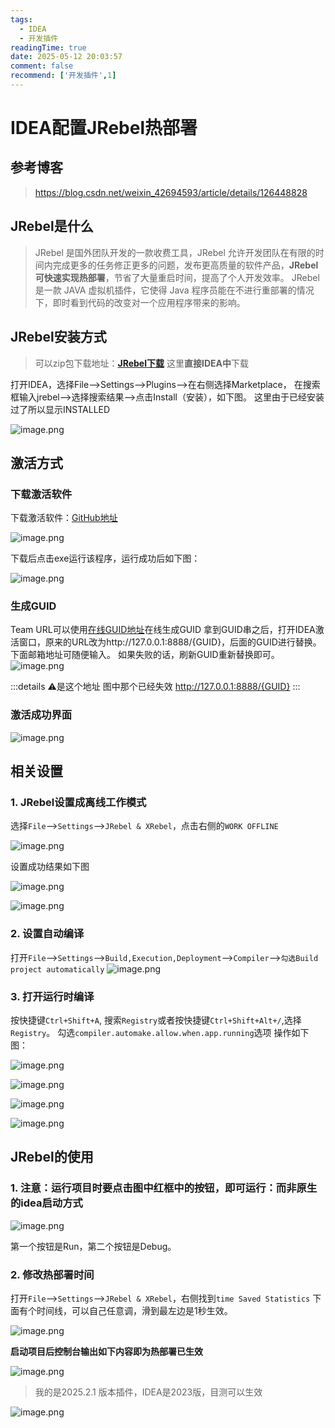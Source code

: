 ```yaml
---
tags:
  - IDEA
  - 开发插件
readingTime: true
date: 2025-05-12 20:03:57
comment: false
recommend: ['开发插件',1]
---
```

# IDEA配置JRebel热部署

## 参考博客

>https://blog.csdn.net/weixin_42694593/article/details/126448828


## JRebel是什么

>JRebel 是国外团队开发的一款收费工具，JRebel 允许开发团队在有限的时间内完成更多的任务修正更多的问题，发布更高质量的软件产品，**JRebel 可快速实现热部署**，节省了大量重启时间，提高了个人开发效率。
JRebel 是一款 JAVA 虚拟机插件，它使得 Java 程序员能在不进行重部署的情况下，即时看到代码的改变对一个应用程序带来的影响。

## JRebel安装方式

> 可以zip包下载地址：[**JRebel下载**](https://plugins.jetbrains.com/plugin/4441-jrebel-and-xrebel/versions)
> 这里**直接IDEA中**下载


打开IDEA，选择File—>Settings—>Plugins—>在右侧选择Marketplace，
在搜索框输入jrebel—>选择搜索结果—>点击Install（安装），如下图。
这里由于已经安装过了所以显示INSTALLED


![image.png](https://imgsbo.oss-cn-shanghai.aliyuncs.com/undefined20250512193937471.png)

## 激活方式

### 下载激活软件

下载激活软件：[GitHub地址](https://github.com/ilanyu/ReverseProxy/releases)

![image.png](https://imgsbo.oss-cn-shanghai.aliyuncs.com/undefined20250512194154342.png)

下载后点击exe运行该程序，运行成功后如下图：

![image.png](https://imgsbo.oss-cn-shanghai.aliyuncs.com/undefined20250512194208832.png)

### 生成GUID

Team URL可以使用[在线GUID地址](https://www.guidgen.com/)在线生成GUID
拿到GUID串之后，打开IDEA激活窗口，原来的URL改为http://127.0.0.1:8888/{GUID}，后面的GUID进行替换。
下面邮箱地址可随便输入。
如果失败的话，刷新GUID重新替换即可。
![image.png](https://imgsbo.oss-cn-shanghai.aliyuncs.com/undefined20250512194442124.png)

:::details ⚠️是这个地址 图中那个已经失效
http://127.0.0.1:8888/{GUID}
:::
### 激活成功界面
![image.png](https://imgsbo.oss-cn-shanghai.aliyuncs.com/undefined20250512194322984.png)

## 相关设置

### 1.  JRebel设置成离线工作模式
选择`File`—>`Settings`—>`JRebel & XRebel`，点击右侧的`WORK OFFLINE`


![image.png](https://imgsbo.oss-cn-shanghai.aliyuncs.com/undefined20250512194705964.png)

设置成功结果如下图

![image.png](https://imgsbo.oss-cn-shanghai.aliyuncs.com/undefined20250512194716754.png)

![image.png](https://imgsbo.oss-cn-shanghai.aliyuncs.com/undefined20250512195603729.png)

### 2.  设置自动编译

打开`File`—>`Settings`—>`Build,Execution,Deployment`—>`Compiler`—>`勾选Build project automatically`
![image.png](https://imgsbo.oss-cn-shanghai.aliyuncs.com/undefined20250512194835785.png)

### 3. 打开运行时编译

按快捷键`Ctrl+Shift+A`, 搜索`Registry`或者按快捷键`Ctrl+Shift+Alt+/`,选择`Registry`。
勾选`compiler.automake.allow.when.app.running`选项
操作如下图：

![image.png](https://imgsbo.oss-cn-shanghai.aliyuncs.com/undefined20250512194923696.png)

![image.png](https://imgsbo.oss-cn-shanghai.aliyuncs.com/undefined20250512194928170.png)

![image.png](https://imgsbo.oss-cn-shanghai.aliyuncs.com/undefined20250512194938379.png)

![image.png](https://imgsbo.oss-cn-shanghai.aliyuncs.com/undefined20250512194946439.png)

## JRebel的使用

### 1. 注意：运行项目时要点击图中红框中的按钮，即可运行：而非原生的idea启动方式


![image.png](https://imgsbo.oss-cn-shanghai.aliyuncs.com/undefined20250512195019565.png)

第一个按钮是Run，第二个按钮是Debug。

### 2. 修改热部署时间

打开`File`—>`Settings`—>`JRebel & XRebel`，右侧找到`time Saved Statistics`
下面有个时间线，可以自己任意调，滑到最左边是1秒生效。


![image.png](https://imgsbo.oss-cn-shanghai.aliyuncs.com/undefined20250512195056170.png)

**启动项目后控制台输出如下内容即为热部署已生效**

![image.png](https://imgsbo.oss-cn-shanghai.aliyuncs.com/undefined20250512195100900.png)

> 我的是2025.2.1 版本插件，IDEA是2023版，目测可以生效


![image.png](https://imgsbo.oss-cn-shanghai.aliyuncs.com/undefined20250512200134496.png)
